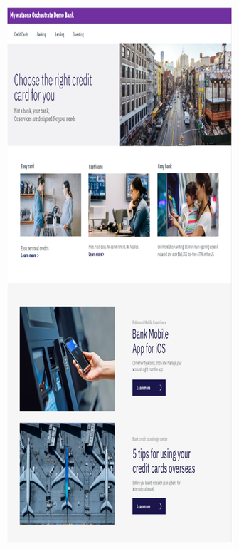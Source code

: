 <html lang="en-US">

<head>
    <meta charset="UTF-8">
    <meta name="viewport" content="width=device-width, initial-scale=1">
    <img src = "DTE_Bank_wxO.png"
    	width="auto" height="1200"
         alt = "New Watson Assistant Bank" />

</head>

<script>
  window.watsonAssistantChatOptions = {
  integrationID: "b095c428-6a2f-4e54-beab-e57046599257", // The ID of this integration.
  region: "wxo-us-south", // The region your integration is hosted in.
  serviceInstanceID: "54254974-2e9f-4b4a-983e-1f3b2dbc8092", // The ID of your service instance.
  orchestrateUIAgentExtensions: false, // If you wish to enable optional UI Agent extensions.
  onLoad: async (instance) => { await instance.render(); }
};
  setTimeout(function(){
    const t=document.createElement('script');
    t.src="https://web-chat.global.assistant.watson.appdomain.cloud/versions/" + (window.watsonAssistantChatOptions.clientVersion || 'latest') + "/WatsonAssistantChatEntry.js";
    document.head.appendChild(t);
  });
</script>

<body></body>

</html>
